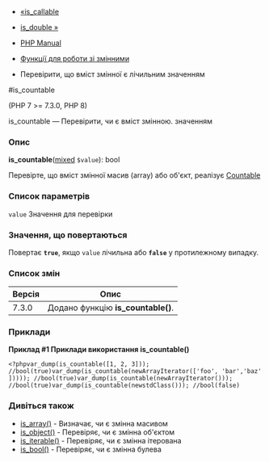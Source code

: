 - [«is_callable](function.is-callable.md)
- [is_double »](function.is-double.md)

- [PHP Manual](index.md)
- [Функції для роботи зі змінними](ref.var.md)
- Перевірити, що вміст змінної є лічильним значенням

#is_countable

(PHP 7 \>= 7.3.0, PHP 8)

is_countable — Перевірити, чи є вміст змінною.
значенням

### Опис

**is_countable**([mixed](language.types.declarations.md#language.types.declarations.mixed)
`$value`): bool

Перевірте, що вміст змінної масив (array) або об'єкт,
реалізує [Countable](class.countable.md)

### Список параметрів

`value`
Значення для перевірки

### Значення, що повертаються

Повертає **`true`**, якщо `value` лічильна або **`false`** у протилежному
випадку.

### Список змін

| Версія | Опис                               |
|--------|------------------------------------|
| 7.3.0  | Додано функцію **is_countable()**. |

### Приклади

**Приклад #1 Приклади використання **is_countable()****

`<?phpvar_dump(is_countable([1, 2, 3])); //bool(true)var_dump(is_countable(newArrayIterator(['foo', 'bar','baz'])))); //bool(true)var_dump(is_countable(newArrayIterator())); //bool(true)var_dump(is_countable(newstdClass())); //bool(false) `

### Дивіться також

- [is_array()](function.is-array.md) - Визначає, чи є
змінна масивом
- [is_object()](function.is-object.md) - Перевіряє, чи є
змінна об'єктом
- [is_iterable()](function.is-iterable.md) - Перевіряє, чи є
змінна ітерована
- [is_bool()](function.is-bool.md) - Перевіряє, чи є
змінна булева

